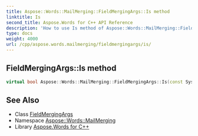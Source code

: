 ```yaml
---
title: Aspose::Words::MailMerging::FieldMergingArgs::Is method
linktitle: Is
second_title: Aspose.Words for C++ API Reference
description: 'How to use Is method of Aspose::Words::MailMerging::FieldMergingArgs class in C++.'
type: docs
weight: 4000
url: /cpp/aspose.words.mailmerging/fieldmergingargs/is/
---
```

## FieldMergingArgs::Is method




```cpp
virtual bool Aspose::Words::MailMerging::FieldMergingArgs::Is(const System::TypeInfo &target) const override
```

## See Also

* Class [FieldMergingArgs](../)
* Namespace [Aspose::Words::MailMerging](../../)
* Library [Aspose.Words for C++](../../../)
